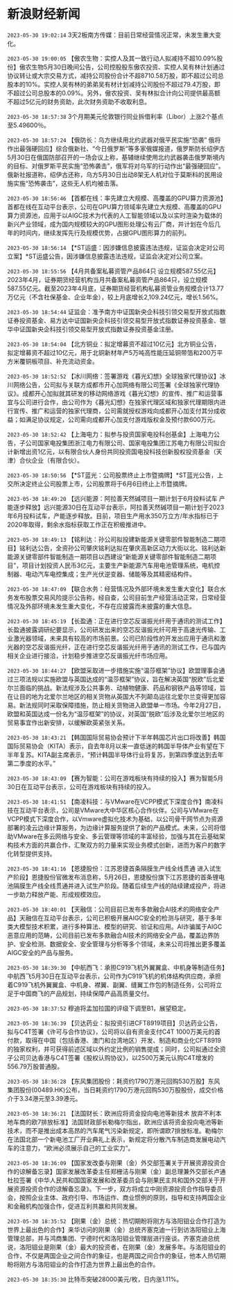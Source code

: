 # 新浪财经新闻
`2023-05-30 19:02:14` 3天2板南方传媒：目前日常经营情况正常，未发生重大变化。

`2023-05-30 19:00:05` 【傲农生物：实控人及其一致行动人拟减持不超10.09%股份】傲农生物5月30日晚间公告，公司控股股东傲农投资、实控人吴有林计划通过协议转让或大宗交易方式，减持公司股份合计不超8710.58万股，即不超过公司总股本的10%。实控人吴有林的弟弟吴有材计划减持公司股份不超过79.4万股，即不超过公司总股本的0.09%。另外，傲农投资、吴有林拟合计向公司提供最高额不超过5亿元的财务资助，此次财务资助不收取利息。

`2023-05-30 18:57:38` 3个月期美元伦敦银行同业拆借利率（Libor）上涨2个基点至5.49600％。

`2023-05-30 18:57:24` 【俄防长：乌方继续用北约武器对俄平民实施“恐袭” 俄将作出最强硬回应】综合俄新社、“今日俄罗斯”等多家俄媒报道，俄罗斯防长绍伊古5月30日在俄国防部召开的一场会议上称，基辅继续使用北约武器袭击俄罗斯境内的目标、对俄罗斯平民实施“恐怖袭击”，俄军将对乌军的行动作出“最强硬回应”。俄新社报道称，绍伊古还称，乌方5月30日出动8架无人机对位于莫斯科的民用设施实施“恐怖袭击”，这些无人机均被击落。

`2023-05-30 18:56:46` 【首都在线：率先建立大规模、高覆盖的GPU算力资源池】首都在线在互动平台表示，公司在GPU算力领域率先建立大规模、高覆盖的GPU算力资源池，应用于以AIGC技术为代表的人工智能领域以及以实时渲染为载体的新兴产业领域，成为国内规模较大的GPU图形处理公有云厂商，并计划在今后几年的时间内，继续发挥先行及规模优势，占据GPU图形算力的前列。

`2023-05-30 18:56:14` 【*ST运盛：因涉嫌信息披露违法违规，证监会决定对公司立案】*ST运盛公告，因涉嫌信息披露违法违规，证监会决定对公司立案。

`2023-05-30 18:55:56` 【4月共备案私募资管产品864只 设立规模587.55亿元】2023年4月，证券期货经营机构当月共备案私募资管产品864只，设立规模587.55亿元。截至2023年4月底，证券期货经营机构私募资管业务规模合计13.77万亿元（不含社保基金、企业年金），较上月底增长2,109.24亿元，增长1.56%。

`2023-05-30 18:54:44` 证监会：准予南方中证国新央企科技引领交易型开放式指数证券投资基金、易方达中证国新央企科技引领交易型开放式指数证券投资基金、银华中证国新央企科技引领交易型开放式指数证券投资基金注册。

`2023-05-30 18:54:04` 【北方铜业：拟定增募资不超过10亿元】北方铜业公告，拟定增募资不超过10亿元，用于北铜新材年产5万吨高性能压延铜带箔和200万平方米覆铜板项目、补充流动资金。

`2023-05-30 18:52:52` 【冰川网络：签署游戏《暮光幻想》全球独家代理协议】冰川网络公告，公司拟与关联方成都市开心加网络有限公司签署《全球独家代理协议》。成都开心加拟就其研发的移动网络游戏《暮光幻想》的宣传、推广和运营事宜与公司进行合作，由公司作为《暮光幻想》在独家代理区域和独家代理期限内进行宣传、推广和运营的独家代理商，公司需就授权游戏向成都开心加支付其分成收益；如满足协议规定，公司需向成都开心加支付游戏版权金及预付款600万元。

`2023-05-30 18:52:42` 【上海电力：拟参与投资国家电投科创基金】上海电力公告，子公司国家电投集团浙江电力有限公司、国家电投集团江苏电力有限公司拟合计新增出资1亿元，以有限合伙人身份共同投资国电投科技创新股权投资基金（天津）合伙企业（有限合伙）。

`2023-05-30 18:50:56` 【*ST蓝光：公司股票终止上市暨摘牌】*ST蓝光公告，上交所决定终止公司股票上市，公司股票将于6月6日终止上市暨摘牌。

`2023-05-30 18:49:20` 【远兴能源：阿拉善天然碱项目一期计划于6月投料试车 产能逐步释放】远兴能源30日在互动平台表示，阿拉善天然碱项目一期计划于2023年6月投料试车，产能逐步释放。目前，项目生产用水350万立方/年水指标已于2020年取得，剩余水指标获取工作正在积极推进中。

`2023-05-30 18:49:13` 【铭利达：孙公司拟投建新能源关键零部件智能制造二期项目】铭利达公告，全资孙公司肇庆铭利达拟在肇庆高新区动力大街以北、铭利达新能源关键零部件智能制造一期项目以西建设“新能源关键零部件智能制造二期项目”，项目计划投资人民币3亿元，主要生产新能源汽车用电池管理系统，电机控制器、电动汽车电控集成；生产光伏逆变器、储能等及其精密结构件。

`2023-05-30 18:47:09` 【联合水务：经营情况及外部环境未发生重大变化】联合水务发布股票交易风险提示公告称，经自查，公司目前生产经营活动正常，日常经营情况及外部环境未发生重大变化，不存在应披露而未披露的重大信息。

`2023-05-30 18:45:19` 【长盈通：正在进行空芯反谐振光纤用于通讯的测试工作】长盈通披露调研纪要显示，公司研发出来的空芯反谐振光纤可用于高速光传输、工业激光器领域，未来具有较高的市场前景。公司已阶段性的开发出应用于通讯和激光器的空芯反谐振光纤，正在进行空芯反谐振光纤用于通讯的测试工作，已与国内相关企业进行接洽，计划稳步推进空芯反谐振光纤市场应用。

`2023-05-30 18:44:27` 【欧盟采取进一步措施实施“温莎框架”协议】欧盟理事会通过三项法规以实施欧盟与英国达成的“温莎框架”协议，旨在解决英国“脱欧”后北爱尔兰面临的挑战。新法规涉及公共事务、动植物健康、药品和钢铁产品等领域，旨在让目的地为北爱尔兰地区的相关货物从英国大不列颠岛运往北爱尔兰变得更加容易。新法规同时采取保障措施，防止相关货物进入欧盟单一市场。今年2月27日，欧盟和英国达成一份名为“温莎框架”的协议，对英国“脱欧”后涉及北爱尔兰地区的贸易事宜作出新安排，以缓解欧英紧张关系。

`2023-05-30 18:43:21` 【韩国国际贸易协会预计下半年韩国芯片出口将改善】韩国国际贸易协会（KITA）表示，自去年8月以来一直低迷的韩国半导体产业有望在下半年复苏。KITA副主席表示，“预计韩国半导体行业将复苏，到第四季度达到去年第二季度的水平。”

`2023-05-30 18:43:09` 【赛为智能：公司在游戏板块有持续的投入】赛为智能5月30日在互动平台表示，公司在游戏板块有持续的投入。

`2023-05-30 18:41:51` 【南凌科技：与VMware在VCPP模式下深度合作】南凌科技在互动平台表示，公司是VMware大中华区核心合作伙伴。公司与VMware在VCPP模式下深度合作，以Vmware虚拟化技术为基础，以公司骨干网节点为资源部署的凌云边缘计算服务，为边缘计算服务提供了新的产品模式。未来，公司将借助VMware在多云网络与安全、多云管理等领域的丰富经验，加强与其在云基础架构技术方面的共赢合作，汇聚双方的力量来实现业务模式创新，进而为客户的数字化转型提供支持。

`2023-05-30 18:41:16` 【恩捷股份：江苏恩捷首条隔膜生产线全线贯通 进入试生产阶段】恩捷股份官微发布消息称，5月26日，恩捷股份旗下江苏恩捷的首条锂电池隔膜生产线全线贯通并进入试生产阶段。随着后续生产线的陆续建成投产，将进一步助力释放产能、形成规模效应。

`2023-05-30 18:40:01` 【天融信：公司目前已发布多款融合AI技术的网络安全产品】天融信在互动平台表示，公司已积极开展AIGC安全的检测与研究，基于多年类大模型技术积累，进行多种算法、模型的研究、验证和应用。AI诈骗属于AIGC恶意应用的范畴，公司目前已发布多款融合AI技术的网络安全产品，覆盖边界防护、安全检测、数据安全、安全管理与分析等多个领域，未来公司将推出更多覆盖AIGC安全的产品与服务。

`2023-05-30 18:39:30` 【中航西飞：承担C919飞机外翼翼盒、中机身等制造任务】中航西飞5月30日在互动平台表示，公司作为C919飞机的机体结构供应商，承担着C919飞机外翼翼盒、中机身、襟翼、副翼、缝翼工作包的制造任务，公司将立足于中国商飞的产品规划，持续保障产品高质量交付。

`2023-05-30 18:37:52` 穆迪将孟加拉国的评级下调至B1，展望稳定。

`2023-05-30 18:36:39` 【贝达药业：拟投资引进CFT8919项目】贝达药业公告，拟与C4T签署《许可与合作协议》，公司将以自有资金支付C4T 1000万美元的首付款，取得在中国（包括香港、澳门和台湾地区）开发、制造和商业化CFT8919的独家权利，并可获得前述区域以外约定比例的销售提成；同时，公司拟通过全资子公司贝达香港与C4T签署《股权认购协议》，以2500万美元认购C4T增发的556.79万股普通股。

`2023-05-30 18:36:28` 【东风集团股份：耗资约1790万港元回购530万股】东风集团股份(00489.HK)公布，当日耗资约1790万港元回购530万股股份，成交价格介于3.34港元至3.39港元。

`2023-05-30 18:36:21` 【法国财长：欧洲应将资金投向电池等新技术 放弃不利本地车商的欧7排放标准】法国财政部长勒梅尔指出，欧洲应该将资金投向电池等新技术，而不是推出成本高昂的汽车尾气污染新规定，即所谓欧7排放标准。勒梅尔在法国北部一个新电池工厂开业典礼上表示，新规定将分散汽车制造商发展电动汽车的注意力，“欧洲必须展示自己的工业实力”。

`2023-05-30 18:36:09` 【国家发改委与刚果（金）外交部签署关于开展资源投资合作的谅解备忘录】国家发展改革委主任郑栅洁与刚果（金）副总理兼外交部长卢通杜拉签署《中华人民共和国国家发展和改革委员会与刚果民主共和国外交部关于开展资源投资合作的谅解备忘录》。下一步，双方将成立中刚资源投资合作指导委员会，按照企业主体、政府引导、市场运作、商业惯例的原则，指导和支持两国企业和金融机构加强合作，促进互利共赢和共同发展。

`2023-05-30 18:35:52` 【刚果（金）总统：热切期盼将刚方与洛阳钼业合作打造为世界上最出色的合作】来华访问的刚果（金）总统齐塞克迪一行到访洛阳钼业上海管理总部，并与鸿商集团、宁德时代和洛阳钼业管理层进行座谈。齐塞克迪总统说，洛阳钼业是刚果（金）最大的投资者，在刚果（金）发展多年。与洛阳钼业的合作，不仅是两国企业之间合作的象征，也是两国之间合作的象征，他本人热切期盼将刚方与洛阳钼业的合作打造为世界上最出色的合作。

`2023-05-30 18:35:30` 比特币突破28000美元/枚，日内涨1.11%。

